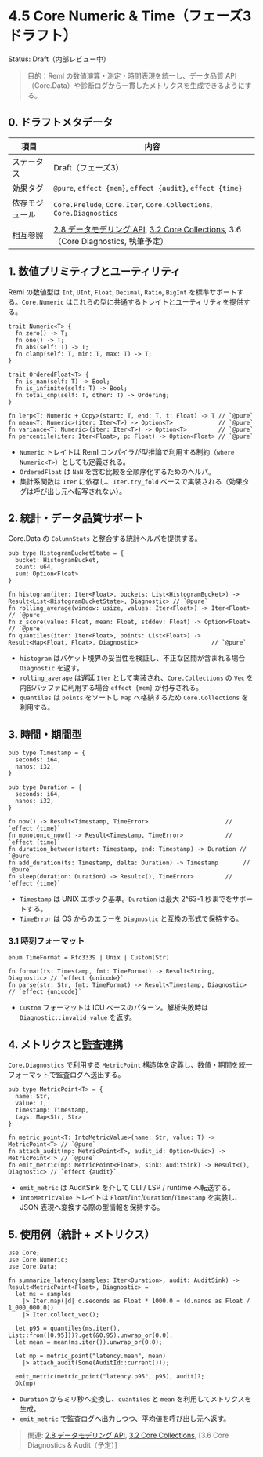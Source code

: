 # 4.5 Core Numeric & Time（フェーズ3 ドラフト）

Status: Draft（内部レビュー中）

> 目的：Reml の数値演算・測定・時間表現を統一し、データ品質 API（Core.Data）や診断ログから一貫したメトリクスを生成できるようにする。

## 0. ドラフトメタデータ

| 項目 | 内容 |
| --- | --- |
| ステータス | Draft（フェーズ3） |
| 効果タグ | `@pure`, `effect {mem}`, `effect {audit}`, `effect {time}` |
| 依存モジュール | `Core.Prelude`, `Core.Iter`, `Core.Collections`, `Core.Diagnostics` |
| 相互参照 | [2.8 データモデリング API](2-8-data.md), [3.2 Core Collections](3-2-core-collections.md), 3.6（Core Diagnostics, 執筆予定） |

## 1. 数値プリミティブとユーティリティ

Reml の数値型は `Int`, `UInt`, `Float`, `Decimal`, `Ratio`, `BigInt` を標準サポートする。`Core.Numeric` はこれらの型に共通するトレイトとユーティリティを提供する。

```reml
trait Numeric<T> {
  fn zero() -> T;
  fn one() -> T;
  fn abs(self: T) -> T;
  fn clamp(self: T, min: T, max: T) -> T;
}

trait OrderedFloat<T> {
  fn is_nan(self: T) -> Bool;
  fn is_infinite(self: T) -> Bool;
  fn total_cmp(self: T, other: T) -> Ordering;
}

fn lerp<T: Numeric + Copy>(start: T, end: T, t: Float) -> T // `@pure`
fn mean<T: Numeric>(iter: Iter<T>) -> Option<T>             // `@pure`
fn variance<T: Numeric>(iter: Iter<T>) -> Option<T>         // `@pure`
fn percentile(iter: Iter<Float>, p: Float) -> Option<Float> // `@pure`
```

- `Numeric` トレイトは Reml コンパイラが型推論で利用する制約（`where Numeric<T>`）としても定義される。
- `OrderedFloat` は `NaN` を含む比較を全順序化するためのヘルパ。
- 集計系関数は `Iter` に依存し、`Iter.try_fold` ベースで実装される（効果タグは呼び出し元へ転写されない）。

## 2. 統計・データ品質サポート

Core.Data の `ColumnStats` と整合する統計ヘルパを提供する。

```reml
pub type HistogramBucketState = {
  bucket: HistogramBucket,
  count: u64,
  sum: Option<Float>
}

fn histogram(iter: Iter<Float>, buckets: List<HistogramBucket>) -> Result<List<HistogramBucketState>, Diagnostic> // `@pure`
fn rolling_average(window: usize, values: Iter<Float>) -> Iter<Float>                                            // `@pure`
fn z_score(value: Float, mean: Float, stddev: Float) -> Option<Float>                                            // `@pure`
fn quantiles(iter: Iter<Float>, points: List<Float>) -> Result<Map<Float, Float>, Diagnostic>                     // `@pure`
```

- `histogram` はバケット境界の妥当性を検証し、不正な区間が含まれる場合 `Diagnostic` を返す。
- `rolling_average` は遅延 `Iter` として実装され、`Core.Collections` の `Vec` を内部バッファに利用する場合 `effect {mem}` が付与される。
- `quantiles` は `points` をソートし `Map` へ格納するため `Core.Collections` を利用する。

## 3. 時間・期間型

```reml
pub type Timestamp = {
  seconds: i64,
  nanos: i32,
}

pub type Duration = {
  seconds: i64,
  nanos: i32,
}

fn now() -> Result<Timestamp, TimeError>                      // `effect {time}`
fn monotonic_now() -> Result<Timestamp, TimeError>            // `effect {time}`
fn duration_between(start: Timestamp, end: Timestamp) -> Duration // `@pure`
fn add_duration(ts: Timestamp, delta: Duration) -> Timestamp       // `@pure`
fn sleep(duration: Duration) -> Result<(), TimeError>         // `effect {time}`
```

- `Timestamp` は UNIX エポック基準。`Duration` は最大 2^63-1 秒までをサポートする。
- `TimeError` は OS からのエラーを `Diagnostic` と互換の形式で保持する。

### 3.1 時刻フォーマット

```reml
enum TimeFormat = Rfc3339 | Unix | Custom(Str)

fn format(ts: Timestamp, fmt: TimeFormat) -> Result<String, Diagnostic> // `effect {unicode}`
fn parse(str: Str, fmt: TimeFormat) -> Result<Timestamp, Diagnostic>    // `effect {unicode}`
```

- `Custom` フォーマットは ICU ベースのパターン。解析失敗時は `Diagnostic::invalid_value` を返す。

## 4. メトリクスと監査連携

`Core.Diagnostics` で利用する `MetricPoint` 構造体を定義し、数値・期間を統一フォーマットで監査ログへ送出する。

```reml
pub type MetricPoint<T> = {
  name: Str,
  value: T,
  timestamp: Timestamp,
  tags: Map<Str, Str>
}

fn metric_point<T: IntoMetricValue>(name: Str, value: T) -> MetricPoint<T> // `@pure`
fn attach_audit(mp: MetricPoint<T>, audit_id: Option<Uuid>) -> MetricPoint<T> // `@pure`
fn emit_metric(mp: MetricPoint<Float>, sink: AuditSink) -> Result<(), Diagnostic> // `effect {audit}`
```

- `emit_metric` は AuditSink を介して CLI / LSP / runtime へ転送する。
- `IntoMetricValue` トレイトは `Float`/`Int`/`Duration`/`Timestamp` を実装し、JSON 表現へ変換する際の型情報を保持する。

## 5. 使用例（統計 + メトリクス）

```reml
use Core;
use Core.Numeric;
use Core.Data;

fn summarize_latency(samples: Iter<Duration>, audit: AuditSink) -> Result<MetricPoint<Float>, Diagnostic> =
  let ms = samples
    |> Iter.map(|d| d.seconds as Float * 1000.0 + (d.nanos as Float / 1_000_000.0))
    |> Iter.collect_vec();

  let p95 = quantiles(ms.iter(), List::from([0.95]))?.get(&0.95).unwrap_or(0.0);
  let mean = mean(ms.iter()).unwrap_or(0.0);

  let mp = metric_point("latency.mean", mean)
    |> attach_audit(Some(AuditId::current()));

  emit_metric(metric_point("latency.p95", p95), audit)?;
  Ok(mp)
```

- `Duration` からミリ秒へ変換し、`quantiles` と `mean` を利用してメトリクスを生成。
- `emit_metric` で監査ログへ出力しつつ、平均値を呼び出し元へ返す。

> 関連: [2.8 データモデリング API](2-8-data.md), [3.2 Core Collections](3-2-core-collections.md), [3.6 Core Diagnostics & Audit（予定）]
